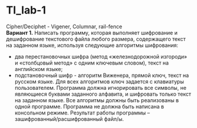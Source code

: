# TI_lab-1
Cipher/Deciphet - Vigener, Columnar, rail-fence <br>
<strong>Вариант 1.</strong>
Написать программу, которая выполняет шифрование и дешифрование текстового файла любого размера, содержащего текст на заданном языке, используя следующие алгоритмы шифрования:
- два перестановочных шифра (метод «железнодорожной изгороди» и «столбцовый метод» с одним ключевым словом), текст на английском языке;
- подстановочный шифр - алгоритм Виженера, прямой ключ, текст на русском языке.
Для всех алгоритмов ключ задается с клавиатуры пользователем.
Программа должна игнорировать все символы, не являющиеся буквами заданного алфавита, и шифровать только текст на заданном языке. Все алгоритмы должны быть реализованы в одной программе. Программа не должна быть написана в консольном режиме. Результат работы программы – зашифрованный/расшифрованный файл/ы.
